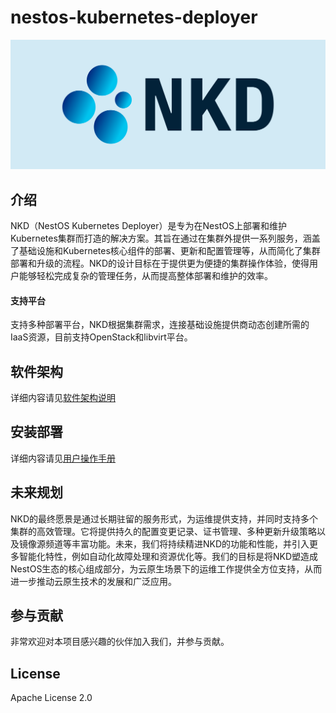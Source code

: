 # nestos-kubernetes-deployer
![ignition_design_2](/docs/logo/nkd-logo.png)

## 介绍
NKD（NestOS Kubernetes Deployer）是专为在NestOS上部署和维护Kubernetes集群而打造的解决方案。其旨在通过在集群外提供一系列服务，涵盖了基础设施和Kubernetes核心组件的部署、更新和配置管理等，从而简化了集群部署和升级的流程。NKD的设计目标在于提供更为便捷的集群操作体验，使得用户能够轻松完成复杂的管理任务，从而提高整体部署和维护的效率。

#### 支持平台
支持多种部署平台，NKD根据集群需求，连接基础设施提供商动态创建所需的IaaS资源，目前支持OpenStack和libvirt平台。

## 软件架构
详细内容请见[软件架构说明](docs/overall_design.md)

## 安装部署
详细内容请见[用户操作手册](docs/manual.md)

## 未来规划
NKD的最终愿景是通过长期驻留的服务形式，为运维提供支持，并同时支持多个集群的高效管理。它将提供持久的配置变更记录、证书管理、多种更新升级策略以及镜像源频道等丰富功能。未来，我们将持续精进NKD的功能和性能，并引入更多智能化特性，例如自动化故障处理和资源优化等。我们的目标是将NKD塑造成NestOS生态的核心组成部分，为云原生场景下的运维工作提供全方位支持，从而进一步推动云原生技术的发展和广泛应用。

## 参与贡献
非常欢迎对本项目感兴趣的伙伴加入我们，并参与贡献。

## License
Apache License 2.0